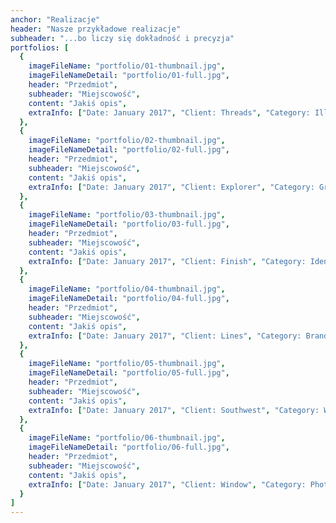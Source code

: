 ```yaml
---
anchor: "Realizacje"
header: "Nasze przykładowe realizacje"
subheader: "...bo liczy się dokładność i precyzja"
portfolios: [
  {
    imageFileName: "portfolio/01-thumbnail.jpg",
    imageFileNameDetail: "portfolio/01-full.jpg",
    header: "Przedmiot",
    subheader: "Miejscowość",
    content: "Jakiś opis",
    extraInfo: ["Date: January 2017", "Client: Threads", "Category: Illustration"]
  },
  {
    imageFileName: "portfolio/02-thumbnail.jpg",
    imageFileNameDetail: "portfolio/02-full.jpg",
    header: "Przedmiot",
    subheader: "Miejscowość",
    content: "Jakiś opis",
    extraInfo: ["Date: January 2017", "Client: Explorer", "Category: Graphic Design"]
  },
  {
    imageFileName: "portfolio/03-thumbnail.jpg",
    imageFileNameDetail: "portfolio/03-full.jpg",
    header: "Przedmiot",
    subheader: "Miejscowość",
    content: "Jakiś opis",
    extraInfo: ["Date: January 2017", "Client: Finish", "Category: Identity"]
  },
  {
    imageFileName: "portfolio/04-thumbnail.jpg",
    imageFileNameDetail: "portfolio/04-full.jpg",
    header: "Przedmiot",
    subheader: "Miejscowość",
    content: "Jakiś opis",
    extraInfo: ["Date: January 2017", "Client: Lines", "Category: Branding"]
  },
  {
    imageFileName: "portfolio/05-thumbnail.jpg",
    imageFileNameDetail: "portfolio/05-full.jpg",
    header: "Przedmiot",
    subheader: "Miejscowość",
    content: "Jakiś opis",
    extraInfo: ["Date: January 2017", "Client: Southwest", "Category: Website Design"]
  },
  {
    imageFileName: "portfolio/06-thumbnail.jpg",
    imageFileNameDetail: "portfolio/06-full.jpg",
    header: "Przedmiot",
    subheader: "Miejscowość",
    content: "Jakiś opis",
    extraInfo: ["Date: January 2017", "Client: Window", "Category: Photography"]
  }
]
---
```

